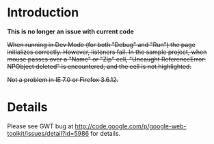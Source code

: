 # Introduction #

**This is no longer an issue with current code**

~~When running in Dev Mode (for both "Debug" and "Run") the page initializes correctly. However, listeners fail. In the sample project, when mouse passes over a "Name" or "Zip" cell, "Uncaught ReferenceError: NPObject deleted" is encountered, and the cell is not highlighted.~~

~~Not a problem in IE 7.0 or Firefox 3.6.12.~~

# Details #

Please see GWT bug at http://code.google.com/p/google-web-toolkit/issues/detail?id=5986 for details.
